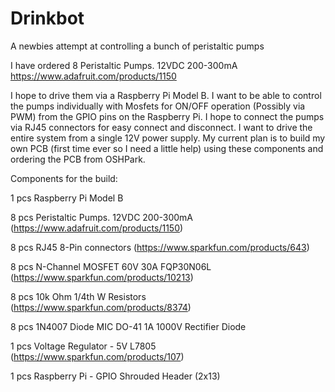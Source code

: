 Drinkbot
========

A newbies attempt at controlling a bunch of peristaltic pumps

I have ordered 8 Peristaltic Pumps. 12VDC 200-300mA
  https://www.adafruit.com/products/1150

I hope to drive them via a Raspberry Pi Model B.
I want to be able to control the pumps individually with Mosfets for ON/OFF operation (Possibly via PWM) from the GPIO pins on the Raspberry Pi. I hope to connect the pumps via RJ45 connectors for easy connect and disconnect. I want to drive the entire system from a single 12V power supply.
My current plan is to build my own PCB (first time ever so I need a little help) using these components and ordering the PCB from OSHPark.

Components for the build:

1 pcs Raspberry Pi Model B

8 pcs Peristaltic Pumps. 12VDC 200-300mA (https://www.adafruit.com/products/1150)

8 pcs RJ45 8-Pin connectors (https://www.sparkfun.com/products/643)

8 pcs N-Channel MOSFET 60V 30A FQP30N06L (https://www.sparkfun.com/products/10213)

8 pcs 10k Ohm 1/4th W Resistors (https://www.sparkfun.com/products/8374)

8 pcs 1N4007 Diode MIC DO-41 1A 1000V Rectifier Diode

1 pcs Voltage Regulator - 5V L7805 (https://www.sparkfun.com/products/107)

1 pcs Raspberry Pi - GPIO Shrouded Header (2x13)
